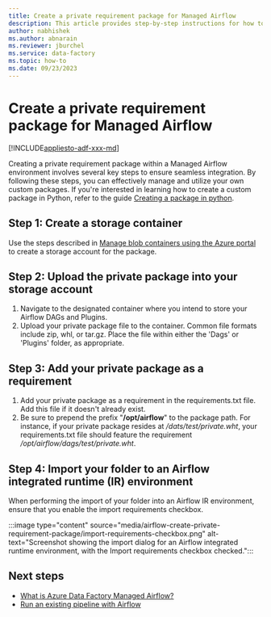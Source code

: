 ```yaml
---
title: Create a private requirement package for Managed Airflow
description: This article provides step-by-step instructions for how to create a private requirement package within a Managed Airflow environment in Azure Data Factory.
author: nabhishek
ms.author: abnarain
ms.reviewer: jburchel
ms.service: data-factory
ms.topic: how-to
ms.date: 09/23/2023
---
```


# Create a private requirement package for Managed Airflow

[!INCLUDE[appliesto-adf-xxx-md](includes/appliesto-adf-xxx-md.md)]

Creating a private requirement package within a Managed Airflow environment involves several key steps to ensure seamless integration. By following these steps, you can effectively manage and utilize your own custom packages. If you're interested in learning how to create a custom package in Python, refer to the guide [Creating a package in python](https://airflow.apache.org/docs/apache-airflow/stable/administration-and-deployment/modules_management.html#creating-a-package-in-python).

## Step 1: Create a storage container

Use the steps described in [Manage blob containers using the Azure portal](/storage/blobs/blob-containers-portal.md) to create a storage account for the package.

## Step 2: Upload the private package into your storage account

1. Navigate to the designated container where you intend to store your Airflow DAGs and Plugins.
1. Upload your private package file to the container. Common file formats include zip, whl, or tar.gz. Place the file within either the 'Dags' or 'Plugins' folder, as appropriate.

## Step 3: Add your private package as a requirement

1. Add your private package as a requirement in the requirements.txt file. Add this file if it doesn't already exist.
1. Be sure to prepend the prefix "**/opt/airflow**" to the package path. For instance, if your private package resides at _/dats/test/private.wht_, your requirements.txt file should feature the requirement _/opt/airflow/dags/test/private.wht_.

## Step 4: Import your folder to an Airflow integrated runtime (IR) environment

When performing the import of your folder into an Airflow IR environment, ensure that you enable the import requirements checkbox.

:::image type="content" source="media/airflow-create-private-requirement-package/import-requirements-checkbox.png" alt-text="Screenshot showing the import dialog for an Airflow integrated runtime environment, with the Import requirements checkbox checked.":::

## Next steps

- [What is Azure Data Factory Managed Airflow?](concept-managed-airflow.md)
- [Run an existing pipeline with Airflow](tutorial-run-existing-pipeline-with-airflow.md)
